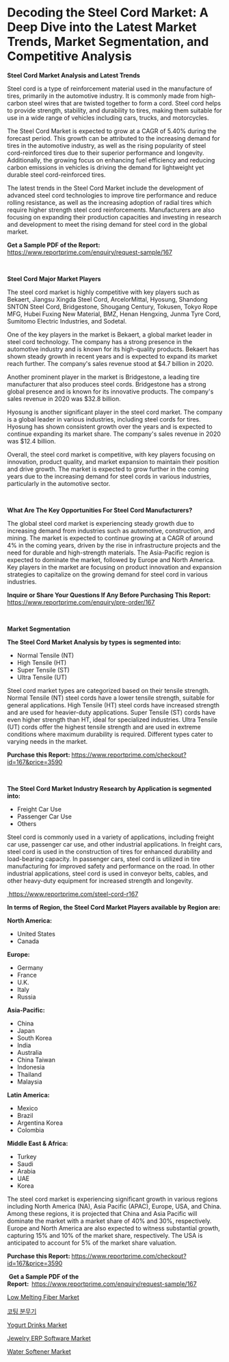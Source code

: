 <p><h1>Decoding the Steel Cord Market: A Deep Dive into the Latest Market Trends, Market Segmentation, and Competitive Analysis</h1></p><p><strong>Steel Cord Market Analysis and Latest Trends</strong></p>
<p><p>Steel cord is a type of reinforcement material used in the manufacture of tires, primarily in the automotive industry. It is commonly made from high-carbon steel wires that are twisted together to form a cord. Steel cord helps to provide strength, stability, and durability to tires, making them suitable for use in a wide range of vehicles including cars, trucks, and motorcycles.</p><p>The Steel Cord Market is expected to grow at a CAGR of 5.40% during the forecast period. This growth can be attributed to the increasing demand for tires in the automotive industry, as well as the rising popularity of steel cord-reinforced tires due to their superior performance and longevity. Additionally, the growing focus on enhancing fuel efficiency and reducing carbon emissions in vehicles is driving the demand for lightweight yet durable steel cord-reinforced tires.</p><p>The latest trends in the Steel Cord Market include the development of advanced steel cord technologies to improve tire performance and reduce rolling resistance, as well as the increasing adoption of radial tires which require higher strength steel cord reinforcements. Manufacturers are also focusing on expanding their production capacities and investing in research and development to meet the rising demand for steel cord in the global market.</p></p>
<p><strong>Get a Sample PDF of the Report:&nbsp;</strong> <a href="https://www.reportprime.com/enquiry/request-sample/167">https://www.reportprime.com/enquiry/request-sample/167</a></p>
<p>&nbsp;</p>
<p><strong>Steel Cord Major Market Players</strong></p>
<p><p>The steel cord market is highly competitive with key players such as Bekaert, Jiangsu Xingda Steel Cord, ArcelorMittal, Hyosung, Shandong SNTON Steel Cord, Bridgestone, Shougang Century, Tokusen, Tokyo Rope MFG, Hubei Fuxing New Material, BMZ, Henan Hengxing, Junma Tyre Cord, Sumitomo Electric Industries, and Sodetal.</p><p>One of the key players in the market is Bekaert, a global market leader in steel cord technology. The company has a strong presence in the automotive industry and is known for its high-quality products. Bekaert has shown steady growth in recent years and is expected to expand its market reach further. The company's sales revenue stood at $4.7 billion in 2020.</p><p>Another prominent player in the market is Bridgestone, a leading tire manufacturer that also produces steel cords. Bridgestone has a strong global presence and is known for its innovative products. The company's sales revenue in 2020 was $32.8 billion.</p><p>Hyosung is another significant player in the steel cord market. The company is a global leader in various industries, including steel cords for tires. Hyosung has shown consistent growth over the years and is expected to continue expanding its market share. The company's sales revenue in 2020 was $12.4 billion.</p><p>Overall, the steel cord market is competitive, with key players focusing on innovation, product quality, and market expansion to maintain their position and drive growth. The market is expected to grow further in the coming years due to the increasing demand for steel cords in various industries, particularly in the automotive sector.</p></p>
<p>&nbsp;</p>
<p><strong>What Are The Key Opportunities For Steel Cord Manufacturers?</strong></p>
<p><p>The global steel cord market is experiencing steady growth due to increasing demand from industries such as automotive, construction, and mining. The market is expected to continue growing at a CAGR of around 4% in the coming years, driven by the rise in infrastructure projects and the need for durable and high-strength materials. The Asia-Pacific region is expected to dominate the market, followed by Europe and North America. Key players in the market are focusing on product innovation and expansion strategies to capitalize on the growing demand for steel cord in various industries.</p></p>
<p><strong>Inquire or Share Your Questions If Any Before Purchasing This Report:</strong> <a href="https://www.reportprime.com/enquiry/pre-order/167">https://www.reportprime.com/enquiry/pre-order/167</a></p>
<p>&nbsp;</p>
<p><strong>Market Segmentation</strong></p>
<p><strong>The Steel Cord Market Analysis by types is segmented into:</strong></p>
<p><ul><li>Normal Tensile (NT)</li><li>High Tensile (HT)</li><li>Super Tensile (ST)</li><li>Ultra Tensile (UT)</li></ul></p>
<p><p>Steel cord market types are categorized based on their tensile strength. Normal Tensile (NT) steel cords have a lower tensile strength, suitable for general applications. High Tensile (HT) steel cords have increased strength and are used for heavier-duty applications. Super Tensile (ST) cords have even higher strength than HT, ideal for specialized industries. Ultra Tensile (UT) cords offer the highest tensile strength and are used in extreme conditions where maximum durability is required. Different types cater to varying needs in the market.</p></p>
<p><strong>Purchase this Report:&nbsp;</strong><a href="https://www.reportprime.com/checkout?id=167&price=3590">https://www.reportprime.com/checkout?id=167&price=3590</a></p>
<p>&nbsp;</p>
<p><strong>The Steel Cord Market Industry Research by Application is segmented into:</strong></p>
<p><ul><li>Freight Car Use</li><li>Passenger Car Use</li><li>Others</li></ul></p>
<p><p>Steel cord is commonly used in a variety of applications, including freight car use, passenger car use, and other industrial applications. In freight cars, steel cord is used in the construction of tires for enhanced durability and load-bearing capacity. In passenger cars, steel cord is utilized in tire manufacturing for improved safety and performance on the road. In other industrial applications, steel cord is used in conveyor belts, cables, and other heavy-duty equipment for increased strength and longevity.</p></p>
<p><a href="https://www.reportprime.com/steel-cord-r167">&nbsp;https://www.reportprime.com/steel-cord-r167</a></p>
<p><strong>In terms of Region, the Steel Cord Market Players available by Region are:</strong></p>
<p>
    <p> <strong> North America: </strong>
        <ul>
            <li>United States</li>
            <li>Canada</li>
        </ul>
        </p> 
    <p> <strong> Europe: </strong>
        <ul>
            <li>Germany</li>
            <li>France</li>
            <li>U.K.</li>
            <li>Italy</li>
            <li>Russia</li>
        </ul>
        </p> 
    <p> <strong> Asia-Pacific: </strong>
        <ul>
            <li>China</li>
            <li>Japan</li>
            <li>South Korea</li>
            <li>India</li>
            <li>Australia</li>
            <li>China Taiwan</li>
            <li>Indonesia</li>
            <li>Thailand</li>
            <li>Malaysia</li>
        </ul>
        </p> 
    <p> <strong> Latin America: </strong>
        <ul>
            <li>Mexico</li>
            <li>Brazil</li>
            <li>Argentina Korea</li>
            <li>Colombia</li>
        </ul>
        </p> 
    <p> <strong> Middle East & Africa: </strong>
        <ul>
            <li>Turkey</li>
            <li>Saudi</li>
            <li>Arabia</li>
            <li>UAE</li>
            <li>Korea</li>
        </ul>
    </p>
    </p>
<p><p>The steel cord market is experiencing significant growth in various regions including North America (NA), Asia Pacific (APAC), Europe, USA, and China. Among these regions, it is projected that China and Asia Pacific will dominate the market with a market share of 40% and 30%, respectively. Europe and North America are also expected to witness substantial growth, capturing 15% and 10% of the market share, respectively. The USA is anticipated to account for 5% of the market share valuation.</p></p>
<p><strong>Purchase this Report: </strong><a href="https://www.reportprime.com/checkout?id=167&price=3590">https://www.reportprime.com/checkout?id=167&price=3590</a></p>
<p>&nbsp;<strong>Get a Sample PDF of the Report:&nbsp;&nbsp;</strong><a href="https://www.reportprime.com/enquiry/request-sample/167">https://www.reportprime.com/enquiry/request-sample/167</a></p>
<p><strong></strong></p>
<p><p><a href="https://github.com/nicoletavirag/Market-Research-Report-List-4/blob/main/low-melting-fiber-market.md">Low Melting Fiber Market</a></p><p><a href="https://medium.com/@kavonhansen15/%EA%B8%80%EB%A1%9C%EB%B2%8C-%EB%8F%84%EB%A3%8C-%EB%B6%84%EB%AC%B4%EA%B8%B0-%EC%8B%9C%EC%9E%A5-%EC%A0%90%EC%9C%A0%EC%9C%A8-%EB%B0%8F-%EC%84%B1%EC%9E%A5-%EA%B8%B0%ED%9A%8C-%EB%B0%8F-2024%EB%85%84%EB%B6%80%ED%84%B0-2031%EB%85%84%EA%B9%8C%EC%A7%80-10-6-%EC%9D%98-cagr%EB%A1%9C-%EC%84%B1%EC%9E%A5%ED%95%98%EB%8A%94-%EC%8B%9C%EC%9E%A5-%EA%B7%9C%EB%AA%A8-e60b99b39fa1">코팅 분무기</a></p><p><a href="https://www.linkedin.com/pulse/yogurt-drinks-market-size-growth-trends-statistics-amp-forecasts-ovn2c">Yogurt Drinks Market</a></p><p><a href="https://issuu.com/reportprime-2/docs/jewelry-erp-software-market-size-2030.pptx">Jewelry ERP Software Market</a></p><p><a href="https://www.linkedin.com/pulse/insights-water-softener-market-share-competitive-landscape-period-d9v2c">Water Softener Market</a></p></p>